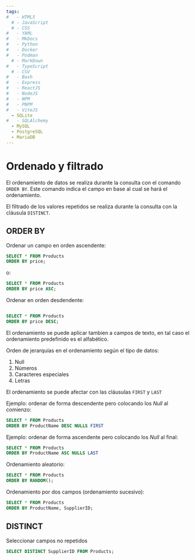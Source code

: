 ```yaml
---
tags:
#   - HTML5
  # - JavaScript
  # - CSS
#   - YAML
#   - MkDocs
#   - Python
#   - Docker
#   - Podman
  # - MarkDown
#   - TypeScript
  # - CSV
#   - Bash
#   - Express
#   - ReactJS
#   - NodeJS
#   - NPM
#   - PNPM
#   - ViteJS
  - SQLite
#   - SQLAlchemy
  - MySQL
  - PostgreSQL
  - MariaDB
---
```


# Ordenado y filtrado

El ordenamiento de datos se realiza durante la consulta con el comando `ORDER BY`.
Este comando indica el campo en base al cual se hará el ordenamiento.

El filtrado de los valores repetidos se realiza durante la consulta con la cláusula `DISTINCT`.


## ORDER BY

Ordenar un campo en orden ascendente:
```sql
SELECT * FROM Products
ORDER BY price;
```
o:
```sql
SELECT * FROM Products
ORDER BY price ASC;
```
Ordenar en orden desdendente:
```sql

SELECT * FROM Products
ORDER BY price DESC;
```
El ordenamiento se puede aplicar tambien a campos de texto, en tal caso el ordenamiento predefinido es el alfabético.

Orden de jerarquías en el ordenamiento según el tipo de datos:

1. Null
2. Números
3. Caracteres especiales
4. Letras


El ordenamiento se puede afectar con las cláusulas `FIRST` y `LAST` 

Ejemplo: ordenar de forma descendente pero colocando los *Null* al comienzo:
```sql
SELECT * FROM Products
ORDER BY ProductName DESC NULLS FIRST
```

Ejemplo: ordenar de forma ascendente pero colocando los *Null* al final:
```sql
SELECT * FROM Products
ORDER BY ProductName ASC NULLS LAST
```
Ordenamiento aleatorio:
```sql
SELECT * FROM Products
ORDER BY RANDOM();
```
Ordenamiento por dos campos (ordenamiento sucesivo):
```sql
SELECT * FROM Products
ORDER BY ProductName, SupplierID;
```



## DISTINCT


Seleccionar campos no repetidos
```sql
SELECT DISTINCT SupplierID FROM Products;
```



